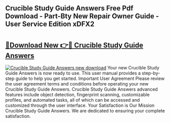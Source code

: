 ## Crucible Study Guide Answers Free Pdf Download - Part-Bty New Repair Owner Guide - User Service Edition xDFX2

# <h2><a href="http://bc65442.oget.top/?id=Crucible+Study+Guide+Answers">🔗Download New 👉🔴 Crucible Study Guide Answers</a></h2>

[![Crucible Study Guide Answers new download](https://i.imgur.com/5g1atiW.png)](http://bc65442.oget.top/?id=Crucible+Study+Guide+Answers)
Your new Crucible Study Guide Answers is now ready to use. This user manual provides a step-by-step guide to help you get started. Important User Agreement Please review the user agreement terms and conditions before operating your new Crucible Study Guide Answers. Crucible Study Guide Answers advanced features include object detection, fingerprint scanning, customizable profiles, and automated tasks, all of which can be accessed and customized through the user interface. Your Satisfaction is Our Mission Crucible Study Guide Answers. We are dedicated to ensuring your complete satisfaction.
